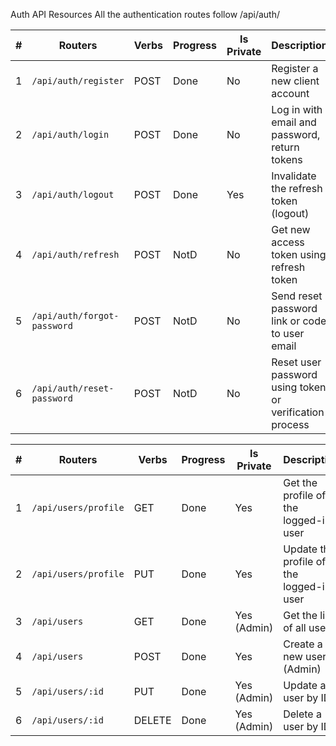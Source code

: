 Auth API Resources
All the authentication routes follow /api/auth/


| #   | Routers                     | Verbs  | Progress | Is Private | Description                                            |
| --- | --------------------------- | ------ | -------- | ---------- | ------------------------------------------------------ |
| 1   | `/api/auth/register`        | POST   | Done     | No         | Register a new client account                          |
| 2   | `/api/auth/login`           | POST   | Done     | No         | Log in with email and password, return tokens          |
| 3   | `/api/auth/logout`          | POST   | Done     | Yes        | Invalidate the refresh token (logout)                  |
| 4   | `/api/auth/refresh`         | POST   | NotD     | No         | Get new access token using refresh token               |
| 5   | `/api/auth/forgot-password` | POST   | NotD     | No         | Send reset password link or code to user email         |
| 6   | `/api/auth/reset-password`  | POST   | NotD     | No         | Reset user password using token or verification process|



| #   | Routers                 | Verbs  | Progress | Is Private  | Description                                   |
| --- | ------------------------|--------|----------|-------------|-----------------------------------------------|
| 1   | `/api/users/profile`    | GET    | Done     | Yes         | Get the profile of the logged-in user         |
| 2   | `/api/users/profile`    | PUT    | Done     | Yes         | Update the profile of the logged-in user      |
| 3   | `/api/users`            | GET    | Done     | Yes (Admin) | Get the list of all users                     |
| 4   | `/api/users`            | POST   | Done     | Yes         | Create a new user (Admin)                     |
| 5   | `/api/users/:id`        | PUT    | Done     | Yes (Admin) | Update a user by ID                           |
| 6   | `/api/users/:id`        | DELETE | Done     | Yes (Admin) | Delete a user by ID                           |
